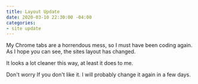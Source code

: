 ```yaml
---
title: Layout Update
date: 2020-03-10 22:30:00 -04:00
categories:
- site update
---
```


My Chrome tabs are a horrendous mess, so I must have been coding again.  As I hope you can see, the sites layout has changed.  

It looks a lot cleaner this way, at least it does to me.  

Don't worry If you don't like it.  I will probably change it again in a few days. 